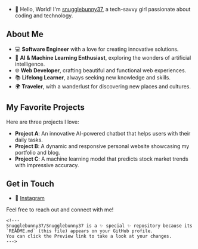 - 👋 Hello, World! I'm [snugglebunny37](https://github.com/snugglebunny37), a tech-savvy girl passionate about coding and technology.

## About Me
- 💻 **Software Engineer** with a love for creating innovative solutions.
- 🤖 **AI & Machine Learning Enthusiast**, exploring the wonders of artificial intelligence.
- 🌐 **Web Developer**, crafting beautiful and functional web experiences.
- 📚 **Lifelong Learner**, always seeking new knowledge and skills.
- 🌍 **Traveler**, with a wanderlust for discovering new places and cultures.

## My Favorite Projects
Here are three projects I love:
- **Project A**: An innovative AI-powered chatbot that helps users with their daily tasks.
- **Project B**: A dynamic and responsive personal website showcasing my portfolio and blog.
- **Project C**: A machine learning model that predicts stock market trends with impressive accuracy.

## Get in Touch
- 📸 [Instagram](https://www.instagram.com/anaya_1131)

Feel free to reach out and connect with me!
```
<!---
Snugglebunny37/Snugglebunny37 is a ✨ special ✨ repository because its `README.md` (this file) appears on your GitHub profile.
You can click the Preview link to take a look at your changes.
--->
